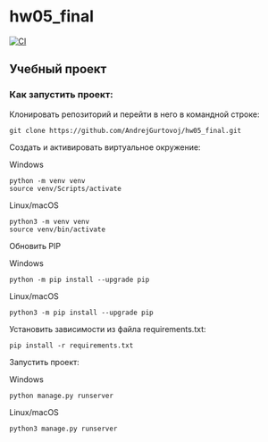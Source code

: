 # hw05_final

[![CI](https://github.com/yandex-praktikum/hw05_final/actions/workflows/python-app.yml/badge.svg?branch=master)](https://github.com/yandex-praktikum/hw05_final/actions/workflows/python-app.yml)

## Учебный проект

### Как запустить проект:

Клонировать репозиторий и перейти в него в командной строке:

```
git clone https://github.com/AndrejGurtovoj/hw05_final.git
```

Cоздать и активировать виртуальное окружение:

Windows
```
python -m venv venv
source venv/Scripts/activate
```
Linux/macOS
```
python3 -m venv venv
source venv/bin/activate
```

Обновить PIP

Windows
```
python -m pip install --upgrade pip
```
Linux/macOS
```
python3 -m pip install --upgrade pip
```

Установить зависимости из файла requirements.txt:

```
pip install -r requirements.txt
```

Запустить проект:

Windows
```
python manage.py runserver
```

Linux/macOS
```
python3 manage.py runserver
```
